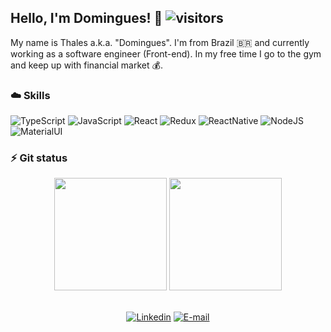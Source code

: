 ## Hello, I'm Domingues! 👋 ![visitors](https://visitor-badge.glitch.me/badge?page_id=thdomingues-dev/thdomingues-dev)

My name is Thales a.k.a. "Domingues".
I'm from Brazil :brazil: and currently working as a software engineer (Front-end). In my free time I go to the gym and keep up with financial market 💰.

### :cloud: Skills
![TypeScript](https://img.shields.io/badge/TypeScript-007ACC?style=for-the-badge&logo=typescript&logoColor=white) ![JavaScript](https://img.shields.io/badge/JavaScript-F7DF1E?style=for-the-badge&logo=javascript&logoColor=black) ![React](https://img.shields.io/badge/React-20232A?style=for-the-badge&logo=react&logoColor=61DAFB) ![Redux](https://img.shields.io/badge/Redux-593D88?style=for-the-badge&logo=redux&logoColor=white) ![ReactNative](https://img.shields.io/badge/React_Native-20232A?style=for-the-badge&logo=react&logoColor=61DAFB) ![NodeJS](https://img.shields.io/badge/Node.js-43853D?style=for-the-badge&logo=node.js&logoColor=white) ![MaterialUI](https://img.shields.io/badge/Material--UI-0081CB?style=for-the-badge&logo=material-ui&logoColor=white)

### ⚡ Git status
<div align="center">
<img height="180em" src="https://github-readme-stats.vercel.app/api?username=thdomingues-dev&show_icons=true&theme=dark&include_all_commits=true&count_private=true"/>
<img height="180em" src="https://github-readme-stats.vercel.app/api/top-langs/?username=thdomingues-dev&layout=compact&langs_count=7&theme=dark"/>
</div>

<br />

<div align="center">
  
[![Linkedin](https://img.shields.io/badge/-LinkedIn-blue?style=flat-square&logo=Linkedin&logoColor=white&link=https://www.linkedin.com/in/thales-domingues/)](https://www.linkedin.com/in/thales-domingues/)
[![E-mail](https://img.shields.io/badge/-E--mail-red?style=flat-square&logo=Mail.Ru&logoColor=white)](mailto:thdomingues.dev@gmail.com)
</div>

<!--
**thdomingues-dev/thdomingues-dev** is a ✨ _special_ ✨ repository because its `README.md` (this file) appears on your GitHub profile.

Here are some ideas to get you started:

- 🔭 I’m currently working on ...
- 🌱 I’m currently learning ...
- 👯 I’m looking to collaborate on ...
- 🤔 I’m looking for help with ...
- 💬 Ask me about ...
- 📫 How to reach me: ...
- 😄 Pronouns: ...
- ⚡ Fun fact: ...
-->

